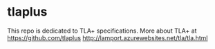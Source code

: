 # tlaplus
This repo is dedicated to TLA+ specifications. More about TLA+ at  
https://github.com/tlaplus
http://lamport.azurewebsites.net/tla/tla.html
